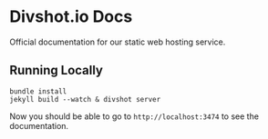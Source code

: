 # Divshot.io Docs

Official documentation for our static web hosting service.

## Running Locally

    bundle install
    jekyll build --watch & divshot server

Now you should be able to go to `http://localhost:3474` to see the documentation.